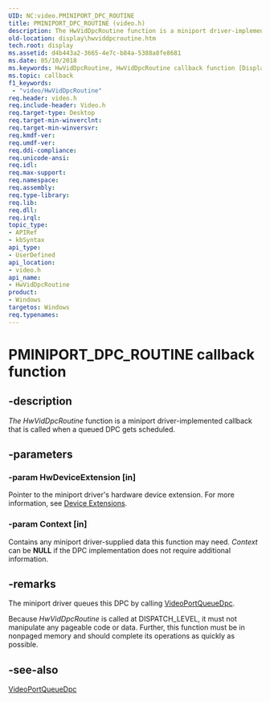 ```yaml
---
UID: NC:video.PMINIPORT_DPC_ROUTINE
title: PMINIPORT_DPC_ROUTINE (video.h)
description: The HwVidDpcRoutine function is a miniport driver-implemented callback that is called when a queued DPC gets scheduled.
old-location: display\hwviddpcroutine.htm
tech.root: display
ms.assetid: d4b443a2-3665-4e7c-b84a-5388a8fe8681
ms.date: 05/10/2018
ms.keywords: HwVidDpcRoutine, HwVidDpcRoutine callback function [Display Devices], PMINIPORT_DPC_ROUTINE, PMINIPORT_DPC_ROUTINE callback, VideoMiniport_Functions_5d605867-89d7-44a9-b08b-c49ffaa90244.xml, display.hwviddpcroutine, video/HwVidDpcRoutine
ms.topic: callback
f1_keywords:
 - "video/HwVidDpcRoutine"
req.header: video.h
req.include-header: Video.h
req.target-type: Desktop
req.target-min-winverclnt: 
req.target-min-winversvr: 
req.kmdf-ver: 
req.umdf-ver: 
req.ddi-compliance: 
req.unicode-ansi: 
req.idl: 
req.max-support: 
req.namespace: 
req.assembly: 
req.type-library: 
req.lib: 
req.dll: 
req.irql: 
topic_type:
- APIRef
- kbSyntax
api_type:
- UserDefined
api_location:
- video.h
api_name:
- HwVidDpcRoutine
product:
- Windows
targetos: Windows
req.typenames: 
---
```


# PMINIPORT_DPC_ROUTINE callback function


## -description


<i>The HwVidDpcRoutine</i> function is a miniport driver-implemented callback that is called when a queued DPC gets scheduled.


## -parameters




### -param HwDeviceExtension [in]

Pointer to the miniport driver's hardware device extension. For more information, see <a href="https://docs.microsoft.com/windows-hardware/drivers/kernel/device-extensions">Device Extensions</a>.


### -param Context [in]

Contains any miniport driver-supplied data this function may need. <i>Context</i> can be <b>NULL</b> if the DPC implementation does not require additional information.


## -remarks



The miniport driver queues this DPC by calling <a href="https://docs.microsoft.com/windows-hardware/drivers/ddi/video/nf-video-videoportqueuedpc">VideoPortQueueDpc</a>.

Because <i>HwVidDpcRoutine </i>is called at DISPATCH_LEVEL, it must not manipulate any pageable code or data. Further, this function must be in nonpaged memory and should complete its operations as quickly as possible.




## -see-also




<a href="https://docs.microsoft.com/windows-hardware/drivers/ddi/video/nf-video-videoportqueuedpc">VideoPortQueueDpc</a>
 

 


